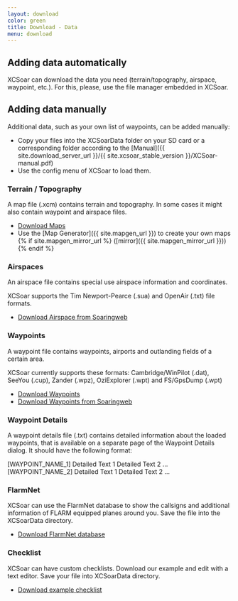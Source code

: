 ```yaml
---
layout: download
color: green
title: Download - Data
menu: download
---
```


## Adding data automatically

XCSoar can download the data you need (terrain/topography, airspace, waypoint, etc.). For this, please, use the file manager embedded in XCSoar.

## Adding data manually

Additional data, such as your own list of waypoints, can be added manually:
- Copy your files into the XCSoarData folder on your SD card
  or a corresponding folder according to the [Manual]({{ site.download_server_url }}/{{ site.xcsoar_stable_version }}/XCSoar-manual.pdf)
- Use the config menu of XCSoar to load them.

### Terrain / Topography

A map file (.xcm) contains terrain and topography. In some cases it might also contain waypoint and airspace files.

- [Download Maps](/download/maps/)
- Use the [Map Generator]({{ site.mapgen_url }}) to create your own maps
{% if site.mapgen_mirror_url %}
  ([mirror]({{ site.mapgen_mirror_url }}))
{% endif %}

### Airspaces

An airspace file contains special use airspace information and coordinates.

XCSoar supports the Tim Newport-Pearce (.sua) and OpenAir (.txt) file formats.

- [Download Airspace from Soaringweb](http://soaringweb.org/Airspace/)

### Waypoints

A waypoint file contains waypoints, airports and outlanding fields of a certain area.

XCSoar currently supports these formats:
Cambridge/WinPilot (.dat), SeeYou (.cup), Zander (.wpz), OziExplorer (.wpt) and FS/GpsDump (.wpt)

- [Download Waypoints](/download/waypoints/)
- [Download Waypoints from Soaringweb](http://soaringweb.org/TP/)

### Waypoint Details

A waypoint details file (.txt) contains detailed information about the loaded waypoints, that is available on a separate page of the Waypoint Details dialog. It should have the following format:

  [WAYPOINT_NAME_1]
  Detailed Text 1
  Detailed Text 2
  ...
  [WAYPOINT_NAME_2]
  Detailed Text 1
  Detailed Text 2
  ...

### FlarmNet

XCSoar can use the FlarmNet database to show the callsigns and additional information of FLARM equipped planes around you. Save the file into the XCSoarData directory.

- [Download FlarmNet database](https://www.flarmnet.org/static/files/wfn/data.fln)

### Checklist

XCSoar can have custom checklists. Download our example and edit with a text editor. Save your file into XCSoarData directory.

- [Download example checklist](/download/data/xcsoar-checklist.txt)
